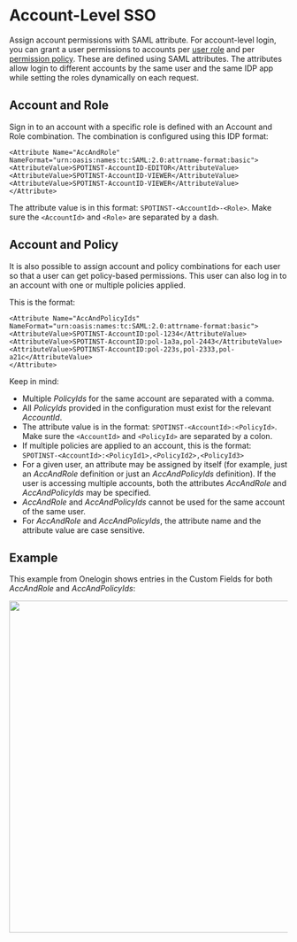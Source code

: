 # Account-Level SSO

Assign account permissions with SAML attribute. For account-level login, you can grant a user permissions to accounts per [user role](administration/users/) and per [permission policy](administration/policies/). These are defined using SAML attributes. The attributes allow login to different accounts by the same user and the same IDP app while setting the roles dynamically on each request.

## Account and Role

Sign in to an account with a specific role is defined with an Account and Role combination. The combination is configured using this IDP format:

```
<Attribute Name="AccAndRole" NameFormat="urn:oasis:names:tc:SAML:2.0:attrname-format:basic">
<AttributeValue>SPOTINST-AccountID-EDITOR</AttributeValue>
<AttributeValue>SPOTINST-AccountID-VIEWER</AttributeValue>
<AttributeValue>SPOTINST-AccountID-VIEWER</AttributeValue>
</Attribute>
```

The attribute value is in this format: `SPOTINST-<AccountId>-<Role>`. Make sure the `<AccountId>` and `<Role>` are separated by a dash.

## Account and Policy

It is also possible to assign account and policy combinations for each user so that a user can get policy-based permissions. This user can also log in to an account with one or multiple policies applied.

This is the format:

```
<Attribute Name="AccAndPolicyIds" NameFormat="urn:oasis:names:tc:SAML:2.0:attrname-format:basic">
<AttributeValue>SPOTINST-AccountID:pol-1234</AttributeValue>
<AttributeValue>SPOTINST-AccountID:pol-1a3a,pol-2443</AttributeValue>
<AttributeValue>SPOTINST-AccountID:pol-223s,pol-2333,pol-a21c</AttributeValue>
</Attribute>
```

Keep in mind:
- Multiple <i>PolicyIds</i> for the same account are separated with a comma.
- All <i>PolicyIds</i> provided in the configuration must exist for the relevant <i>AccountId</i>.
- The attribute value is in the format: `SPOTINST-<AccountId>:<PolicyId>`. Make sure the `<AccountId>` and `<PolicyId>` are separated by a colon.
- If multiple policies are applied to an account, this is the format: `SPOTINST-<AccountId>:<PolicyId1>,<PolicyId2>,<PolicyId3>`
- For a given user, an attribute may be assigned by itself (for example, just an <i>AccAndRole</i> definition or just an <i>AccAndPolicyIds</i> definition). If the user is accessing multiple accounts, both the attributes <i>AccAndRole</i> and <i>AccAndPolicyIds</i> may be specified.
- <i>AccAndRole</i> and <i>AccAndPolicyIds</i> cannot be used for the same account of the same user.
- For <i>AccAndRole</i> and <i>AccAndPolicyIds</i>, the attribute name and the attribute value are case sensitive.

## Example

This example from Onelogin shows entries in the Custom Fields for both <i>AccAndRole</i> and <i>AccAndPolicyIds</i>:

<img width=600 src="/administration/_media/account-level-sso-01.png" />


